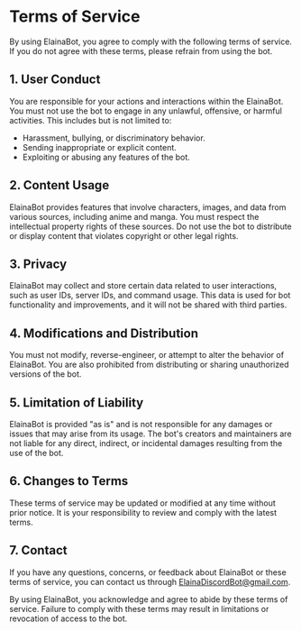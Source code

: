 # Terms of Service

By using ElainaBot, you agree to comply with the following terms of service. If you do not agree with these terms, please refrain from using the bot.

## 1. User Conduct

You are responsible for your actions and interactions within the ElainaBot. You must not use the bot to engage in any unlawful, offensive, or harmful activities. This includes but is not limited to:
- Harassment, bullying, or discriminatory behavior.
- Sending inappropriate or explicit content.
- Exploiting or abusing any features of the bot.

## 2. Content Usage

ElainaBot provides features that involve characters, images, and data from various sources, including anime and manga. You must respect the intellectual property rights of these sources. Do not use the bot to distribute or display content that violates copyright or other legal rights.

## 3. Privacy

ElainaBot may collect and store certain data related to user interactions, such as user IDs, server IDs, and command usage. This data is used for bot functionality and improvements, and it will not be shared with third parties.

## 4. Modifications and Distribution

You must not modify, reverse-engineer, or attempt to alter the behavior of ElainaBot. You are also prohibited from distributing or sharing unauthorized versions of the bot.

## 5. Limitation of Liability

ElainaBot is provided "as is" and is not responsible for any damages or issues that may arise from its usage. The bot's creators and maintainers are not liable for any direct, indirect, or incidental damages resulting from the use of the bot.

## 6. Changes to Terms

These terms of service may be updated or modified at any time without prior notice. It is your responsibility to review and comply with the latest terms.

## 7. Contact

If you have any questions, concerns, or feedback about ElainaBot or these terms of service, you can contact us through [ElainaDiscordBot@gmail.com](mailto:ElainaDiscordBot@gmail.com).

By using ElainaBot, you acknowledge and agree to abide by these terms of service. Failure to comply with these terms may result in limitations or revocation of access to the bot.
